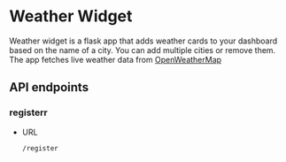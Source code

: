 # Weather Widget

Weather widget is a flask app that adds weather cards to your dashboard based on the name of a city. You can add multiple cities or remove them. The app fetches live weather data from [OpenWeatherMap](https://openweathermap.org/)

## API endpoints

### registerr

* URL

	```/register```

